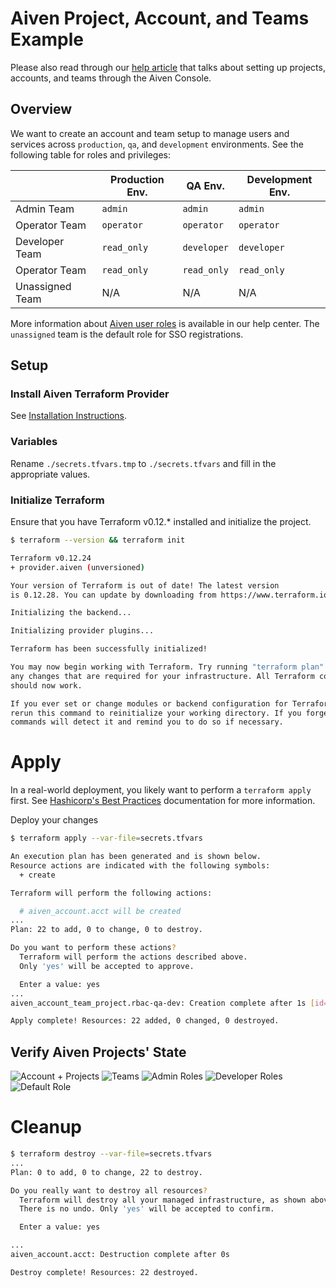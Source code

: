 # Aiven Project, Account, and Teams Example

Please also read through our [help article](https://help.aiven.io/en/articles/3504926-account-management-in-console) that talks about setting up projects, accounts, and teams through the Aiven Console.

## Overview

We want to create an account and team setup to manage users and services
across `production`, `qa`, and `development` environments. See the
following table for roles and privileges:

|                 | Production Env. | QA Env.     | Development Env. |
|-----------------|-----------------|-------------|------------------|
| Admin Team      | `admin`         | `admin`     | `admin`          |
| Operator Team   | `operator`      | `operator`  | `operator`       |
| Developer Team  | `read_only`     | `developer` | `developer`      |
| Operator Team   | `read_only`     | `read_only` | `read_only`      |
| Unassigned Team | N/A             | N/A         | N/A              |

More information about [Aiven user roles](https://help.aiven.io/en/articles/923754-project-member-privileges) is available in our help center. The `unassigned` team is the default role for SSO registrations.

## Setup

### Install Aiven Terraform Provider

See [Installation Instructions](https://github.com/aiven/terraform-provider-aiven#installation).

### Variables

Rename `./secrets.tfvars.tmp` to `./secrets.tfvars` and fill in the appropriate values.

### Initialize Terraform

Ensure that you have Terraform v0.12.\* installed and initialize the project.

```sh
$ terraform --version && terraform init

Terraform v0.12.24
+ provider.aiven (unversioned)

Your version of Terraform is out of date! The latest version
is 0.12.28. You can update by downloading from https://www.terraform.io/downloads.html

Initializing the backend...

Initializing provider plugins...

Terraform has been successfully initialized!

You may now begin working with Terraform. Try running "terraform plan" to see
any changes that are required for your infrastructure. All Terraform commands
should now work.

If you ever set or change modules or backend configuration for Terraform,
rerun this command to reinitialize your working directory. If you forget, other
commands will detect it and remind you to do so if necessary.
```

# Apply

In a real-world deployment, you likely want to perform a `terraform apply` first. See [Hashicorp's Best Practices](https://www.terraform.io/docs/cloud/guides/recommended-practices/index.html) documentation for more information.

Deploy your changes

```sh
$ terraform apply --var-file=secrets.tfvars

An execution plan has been generated and is shown below.
Resource actions are indicated with the following symbols:
  + create

Terraform will perform the following actions:

  # aiven_account.acct will be created
...
Plan: 22 to add, 0 to change, 0 to destroy.

Do you want to perform these actions?
  Terraform will perform the actions described above.
  Only 'yes' will be accepted to approve.

  Enter a value: yes
...
aiven_account_team_project.rbac-qa-dev: Creation complete after 1s [id=a2d33b4d2ece/at2d33b4607c5/demo-tech-qa]

Apply complete! Resources: 22 added, 0 changed, 0 destroyed.
```

## Verify Aiven Projects' State

![Account + Projects](assets/accounts_modal.png)
![Teams](assets/teams.png)
![Admin Roles](assets/admin_rbac.png)
![Developer Roles](assets/dev_rbac.png)
![Default Role](assets/unassigned_rbac.png)

# Cleanup

```sh
$ terraform destroy --var-file=secrets.tfvars
...
Plan: 0 to add, 0 to change, 22 to destroy.

Do you really want to destroy all resources?
  Terraform will destroy all your managed infrastructure, as shown above.
  There is no undo. Only 'yes' will be accepted to confirm.

  Enter a value: yes

...
aiven_account.acct: Destruction complete after 0s

Destroy complete! Resources: 22 destroyed.
```
